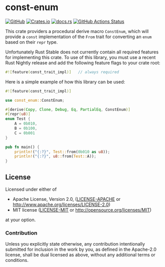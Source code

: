 # const-enum

[![GitHub](https://img.shields.io/static/v1?label=GitHub&message=const-enum&style=for-the-badge&logo=github&logoColor=white&color=informational)](https://github.com/ppmathis/const-enum)
[![Crates.io](https://img.shields.io/crates/v/const-enum?style=for-the-badge&logo=rust&logoColor=white&color=informational)](https://crates.io/crates/const-enum)
[![docs.rs](https://img.shields.io/docsrs/const-enum?style=for-the-badge&label=docs.rs&logo=rust&logoColor=white&color=informational)](https://docs.rs/const-enum)
[![GitHub Actions Status](https://img.shields.io/github/workflow/status/ppmathis/const-enum/CI/main?style=for-the-badge&logo=githubactions&logoColor=white)](https://github.com/ppmathis/const-enum/actions)

This crate providers a procedural derive macro `ConstEnum`, which will provide a `const` implementation of the `From`
trait for converting an `enum` based on their `repr` type.

Unfortunately Rust Stable does not currently contain all required features for implementing this crate.
To use of this library, you must use a recent Rust Nightly release and add the following feature flags to your crate root:

```rust
#![feature(const_trait_impl)]   // always required
```

Here is a simple example of how this library can be used:

```rust
#![feature(const_trait_impl)]

use const_enum::ConstEnum;

#[derive(Copy, Clone, Debug, Eq, PartialEq, ConstEnum)]
#[repr(u8)]
enum Test {
    A = 0b010,
    B = 0b100,
    C = 0b001
}

pub fn main() {
    println!("{:?}", Test::from(0b010 as u8));
    println!("{:?}", u8::from(Test::A));
}
```

## License

Licensed under either of

* Apache License, Version 2.0, ([LICENSE-APACHE](LICENSE-APACHE) or http://www.apache.org/licenses/LICENSE-2.0)
* MIT license ([LICENSE-MIT](LICENSE-MIT) or http://opensource.org/licenses/MIT)

at your option.

### Contribution

Unless you explicitly state otherwise, any contribution intentionally submitted
for inclusion in the work by you, as defined in the Apache-2.0 license, shall be dual licensed as above, without any
additional terms or conditions.
